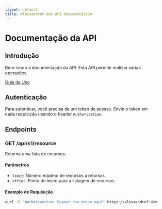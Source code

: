 ```yaml
---
layout: default
title: AlessandroF-dev API Documentation
---
```


# Documentação da API

## Introdução
Bem-vindo à documentação da API. Esta API permite realizar várias operações.

[Guia de Uso](usage.md)

## Autenticação
Para autenticar, você precisa de um token de acesso. Envie o token em cada requisição usando o header `Authorization`.

## Endpoints
### GET /api/v1/resource
Retorna uma lista de recursos.

#### Parâmetros
- `limit`: Número máximo de recursos a retornar.
- `offset`: Ponto de início para a listagem de recursos.

#### Exemplo de Requisição
```bash
curl -H "Authorization: Bearer seu_token_aqui" https://alessandrof-dev.github.io/api-documentation

